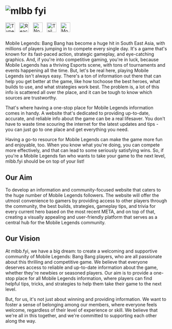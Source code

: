 # ![mlbb fyi](https://github.com/jayson237/mlbb.fyi/assets/110618399/4eda4b73-56f7-4646-ba60-781be33230ee)

<img align="left" alt="TypeScript" width="30px" style="padding-right:10px;" src="https://cdn.jsdelivr.net/gh/devicons/devicon/icons/typescript/typescript-plain.svg" />
<img align="left" alt="React" width="30px" style="padding-right:10px;" src="https://cdn.jsdelivr.net/gh/devicons/devicon/icons/react/react-original.svg" />
<img align="left" alt="NodeJS" width="30px" style="padding-right:10px;" src="https://cdn.jsdelivr.net/gh/devicons/devicon/icons/nodejs/nodejs-original.svg" />
<img align="left" alt="Tailwind" width="30px" style="padding-right:10px;" src="https://cdn.jsdelivr.net/gh/devicons/devicon/icons/tailwindcss/tailwindcss-plain.svg" />
<img align="left" alt="MongoDB" width="30px" style="padding-right:10px;" src="https://cdn.jsdelivr.net/gh/devicons/devicon/icons/mongodb/mongodb-plain-wordmark.svg" />
<br />

# 

Mobile Legends: Bang Bang has become a huge hit in South East Asia, with millions of players jumping in to compete every single day. It's a game that's known for its fast-paced action, strategic gameplay, and eye-catching graphics. And, if you're into competitive gaming, you're in luck, because Mobile Legends has a thriving Esports scene, with tons of tournaments and events happening all the time. But, let's be real here, playing Mobile Legends isn't always easy. There's a ton of information out there that can help you get better at the game, like how tochoose the best heroes, what builds to use, and what strategies work best. The problem is, a lot of this info is scattered all over the place, and it can be tough to know which sources are trustworthy.

That's where having a one-stop place for Mobile Legends information comes in handy. A website that's dedicated to providing up-to-date, accurate, and reliable info about the game can be a real lifesaver. You don't have to waste time scouring the internet for the latest updates and tips - you can just go to one place and get everything you need.

Having a go-to resource for Mobile Legends can make the game more fun and enjoyable, too. When you know what you're doing, you can compete more effectively, and that can lead to some seriously satisfying wins. So, if you're a Mobile Legends fan who wants to take your game to the next level, mlbb.fyi should be on top of your list!

## Our Aim
To develop an information and community-focused website that caters to the huge number of Mobile Legends followers. The website will offer the utmost convenience to gamers by providing access to other players through the community, the best builds, strategies, gameplay tips, and trivia for every current hero based on the most recent META, and on top of that, creating a visually appealing and user-friendly platform that serves as a central hub for the Mobile Legends community.

## Our Vision
At mlbb.fyi, we have a big dream: to create a welcoming and supportive community of Mobile Legends: Bang Bang players, who are all passionate about this thrilling and competitive game. We believe that everyone deserves access to reliable and up-to-date information about the game, whether they're newbies or seasoned players. Our aim is to provide a one-stop place for all Mobile Legends information, where players can find helpful tips, tricks, and strategies to help them take their game to the next level.

But, for us, it's not just about winning and providing information. We want to foster a sense of belonging among our members, where everyone feels welcome, regardless of their level of experience or skill. We believe that we're all in this together, and we're committed to supporting each other along the way.
